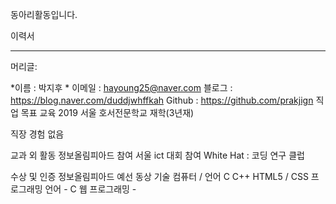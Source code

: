 
동아리활동입니다.


이력서 
<hr/>
머리글:

*이름 : 박지후 *
이메일 : hayoung25@naver.com
블로그 : https://blog.naver.com/duddjwhffkah
Github : https://github.com/prakjign
직업 목표
교육
2019 서울 호서전문학교 재학(3년재)

직장 경험
없음  

교과 외 활동
정보올림피아드 참여 
서울 ict 대회 참여 
White Hat : 코딩 연구 클럽

수상 및 인증
정보올림피아드 예선 동상 
기술
컴퓨터 / 언어 C C++  HTML5 / CSS
프로그래밍 언어 - C 웹 프로그래밍 -
